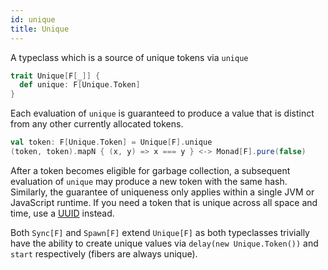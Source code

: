 ```yaml
---
id: unique
title: Unique
---
```


A typeclass which is a source of unique tokens via `unique`

```scala
trait Unique[F[_]] {
  def unique: F[Unique.Token]
}
```

Each evaluation of `unique` is guaranteed to produce a value that is distinct 
from any other currently allocated tokens. 

```scala
val token: F[Unique.Token] = Unique[F].unique
(token, token).mapN { (x, y) => x === y } <-> Monad[F].pure(false)
```

After a token becomes eligible for garbage collection, a subsequent evaluation 
of `unique` may produce a new token with the same hash. Similarly, the guarantee 
of uniqueness only applies within a single JVM or JavaScript runtime. If you 
need a token that is unique across all space and time, use a 
[UUID](https://docs.oracle.com/javase/8/docs/api/java/util/UUID.html) instead.

Both `Sync[F]` and `Spawn[F]` extend `Unique[F]` as both typeclasses trivially
have the ability to create unique values via `delay(new Unique.Token())` and
`start` respectively (fibers are always unique).
